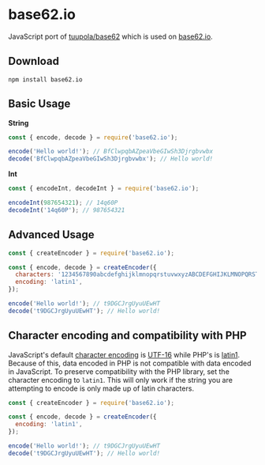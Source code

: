 # base62.io
JavaScript port of [tuupola/base62](https://github.com/tuupola/base62) which is used on [base62.io](https://base62.io/).

## Download
```
npm install base62.io
```

## Basic Usage
**String**
```javascript
const { encode, decode } = require('base62.io');

encode('Hello world!'); // BfClwpqbAZpeaVbeGIwSh3Djrgbvwbx
decode('BfClwpqbAZpeaVbeGIwSh3Djrgbvwbx'); // Hello world!
```
**Int**
```javascript
const { encodeInt, decodeInt } = require('base62.io');

encodeInt(987654321); // 14q60P
decodeInt('14q60P'); // 987654321
```

## Advanced Usage
```javascript
const { createEncoder } = require('base62.io');

const { encode, decode } = createEncoder({
  characters: '1234567890abcdefghijklmnopqrstuvwxyzABCDEFGHIJKLMNOPQRSTUVWXYZ',
  encoding: 'latin1',
});

encode('Hello world!'); // t9DGCJrgUyuUEwHT
decode('t9DGCJrgUyuUEwHT'); // Hello world!
```

## Character encoding and compatibility with PHP
JavaScript's default [character encoding](https://en.wikipedia.org/wiki/Character_encoding) is [UTF-16](https://en.wikipedia.org/wiki/UTF-16) while PHP's is [latin1](https://en.wikipedia.org/wiki/ISO/IEC_8859-1). Because of this, data encoded in PHP is not compatible with data encoded in JavaScript. To preserve compatibility with the PHP library, set the character encoding to `latin1`. This will only work if the string you are attempting to encode is only made up of latin characters.

```javascript
const { createEncoder } = require('base62.io');

const { encode, decode } = createEncoder({
  encoding: 'latin1',
});

encode('Hello world!'); // t9DGCJrgUyuUEwHT
decode('t9DGCJrgUyuUEwHT'); // Hello world!
```
